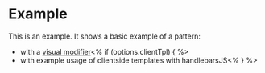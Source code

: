 # Example

This is an example.
It shows a basic example of a pattern:

-   with a [visual modifier](./css/modifier/example-blue.scss)<% if (options.clientTpl) { %>
-   with example usage of clientside templates with handlebarsJS<% } %>
